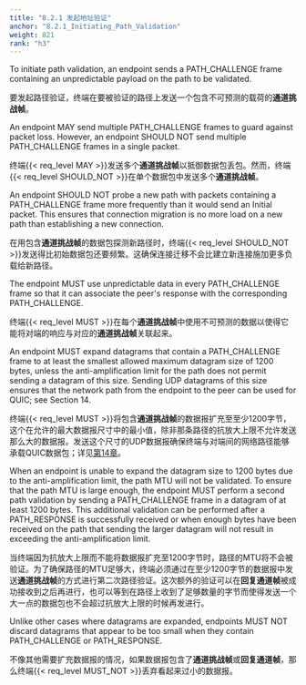 ```yaml
---
title: "8.2.1 发起地址验证"
anchor: "8.2.1_Initiating_Path_Validation"
weight: 821
rank: "h3"
---
```


To initiate path validation, an endpoint sends a PATH_CHALLENGE frame containing an unpredictable payload on the path to be validated.

要发起路径验证，终端在要被验证的路径上发送一个包含不可预测的载荷的**通道挑战帧**。

An endpoint MAY send multiple PATH_CHALLENGE frames to guard against packet loss. However, an endpoint SHOULD NOT send multiple PATH_CHALLENGE frames in a single packet.

终端{{< req_level MAY >}}发送多个**通道挑战帧**以抵御数据包丢包。然而，终端{{< req_level SHOULD_NOT >}}在单个数据包中发送多个**通道挑战帧**。

An endpoint SHOULD NOT probe a new path with packets containing a PATH_CHALLENGE frame more frequently than it would send an Initial packet. This ensures that connection migration is no more load on a new path than establishing a new connection.

在用包含**通道挑战帧**的数据包探测新路径时，终端{{< req_level SHOULD_NOT >}}发送得比初始数据包还要频繁。这确保连接迁移不会比建立新连接施加更多负载给新路径。

The endpoint MUST use unpredictable data in every PATH_CHALLENGE frame so that it can associate the peer's response with the corresponding PATH_CHALLENGE.

终端{{< req_level MUST >}}在每个**通道挑战帧**中使用不可预测的数据以使得它能将对端的响应与对应的**通道挑战帧**关联起来。

An endpoint MUST expand datagrams that contain a PATH_CHALLENGE frame to at least the smallest allowed maximum datagram size of 1200 bytes, unless the anti-amplification limit for the path does not permit sending a datagram of this size. Sending UDP datagrams of this size ensures that the network path from the endpoint to the peer can be used for QUIC; see Section 14.

终端{{< req_level MUST >}}将包含**通道挑战帧**的数据报扩充至至少1200字节，这个在允许的最大数据报尺寸中的最小值，除非那条路径的抗放大上限不允许发送那么大的数据报。发送这个尺寸的UDP数据报确保终端与对端间的网络路径能够承载QUIC数据包；详见[第14章]()。

When an endpoint is unable to expand the datagram size to 1200 bytes due to the anti-amplification limit, the path MTU will not be validated. To ensure that the path MTU is large enough, the endpoint MUST perform a second path validation by sending a PATH_CHALLENGE frame in a datagram of at least 1200 bytes. This additional validation can be performed after a PATH_RESPONSE is successfully received or when enough bytes have been received on the path that sending the larger datagram will not result in exceeding the anti-amplification limit.

当终端因为抗放大上限而不能将数据报扩充至1200字节时，路径的MTU将不会被验证。为了确保路径的MTU足够大，终端必须通过在至少1200字节的数据报中发送**通道挑战帧**的方式进行第二次路径验证。这次额外的验证可以在**回复通道帧**被成功接收到之后再进行，也可以等到在路径上收到了足够数量的字节而使得发送一个大一点的数据包也不会超过抗放大上限的时候再发进行。

Unlike other cases where datagrams are expanded, endpoints MUST NOT discard datagrams that appear to be too small when they contain PATH_CHALLENGE or PATH_RESPONSE.

不像其他需要扩充数据报的情况，如果数据报包含了**通道挑战帧**或**回复通道帧**，那么终端{{< req_level MUST_NOT >}}丢弃看起来过小的数据报。
